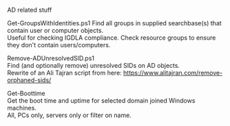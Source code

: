 AD related stuff

Get-GroupsWithIdentities.ps1
Find all groups in supplied searchbase(s) that contain user or computer objects.  
Useful for checking IGDLA compliance. Check resource groups to ensure they don't contain users/computers.  
  
Remove-ADUnresolvedSID.ps1  
Find (and optionally remove) unresolved SIDs on AD objects.  
Rewrite of an Ali Tajran script from here: https://www.alitajran.com/remove-orphaned-sids/  
  
Get-Boottime  
Get the boot time and uptime for selected domain joined Windows machines.  
All, PCs only, servers only or filter on name.  

